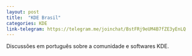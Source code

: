 ```yaml
---
layout: post
title:  "KDE Brasil"
categories: KDE
link-telegram: https://telegram.me/joinchat/BstFRj9eUM4B7fZE3yEnLQ
---
```

Discussões em português sobre a comunidade e softwares KDE.
